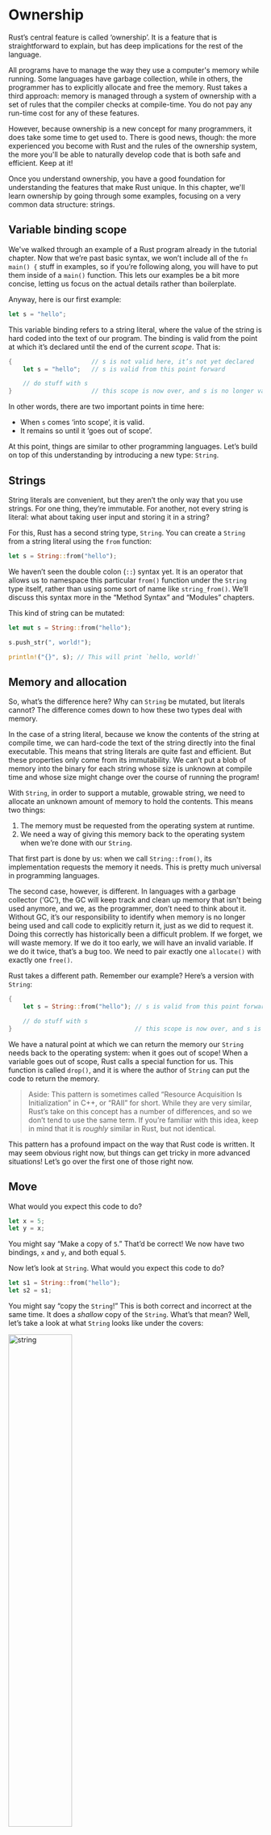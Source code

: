 # Ownership

Rust’s central feature is called ‘ownership’. It is a feature that is
straightforward to explain, but has deep implications for the rest of the
language.

All programs have to manage the way they use a computer's memory while running.
Some languages have garbage collection, while in others, the programmer has to
explicitly allocate and free the memory. Rust takes a third approach: memory is
managed through a system of ownership with a set of rules that the compiler
checks at compile-time. You do not pay any run-time cost for any of these
features.

However, because ownership is a new concept for many programmers, it does take
some time to get used to. There is good news, though: the more experienced you
become with Rust and the rules of the ownership system, the more you'll be
able to naturally develop code that is both safe and efficient. Keep at it!

Once you understand ownership, you have a good foundation for understanding the
features that make Rust unique. In this chapter, we'll learn ownership by going
through some examples, focusing on a very common data structure: strings.

## Variable binding scope

We've walked through an example of a Rust program already in the tutorial
chapter. Now that we’re past basic syntax, we won’t include all of the `fn
main() {` stuff in examples, so if you’re following along, you will have to put
them inside of a `main()` function. This lets our examples be a bit more
concise, letting us focus on the actual details rather than boilerplate.

Anyway, here is our first example:

```rust
let s = "hello";
```

This variable binding refers to a string literal, where the value of the string
is hard coded into the text of our program. The binding is valid from the point
at which it’s declared until the end of the current _scope_. That is:

```rust
{                      // s is not valid here, it’s not yet declared
    let s = "hello";   // s is valid from this point forward

    // do stuff with s
}                      // this scope is now over, and s is no longer valid
```

In other words, there are two important points in time here:

- When `s` comes ‘into scope’, it is valid.
- It remains so until it ‘goes out of scope’.

At this point, things are similar to other programming languages. Let’s build
on top of this understanding by introducing a new type: `String`.

## Strings

String literals are convenient, but they aren’t the only way that you use
strings. For one thing, they’re immutable. For another, not every string is
literal: what about taking user input and storing it in a string?

For this, Rust has a second string type, `String`. You can create a `String`
from a string literal using the `from` function:

```rust
let s = String::from("hello");
```

We haven’t seen the double colon (`::`) syntax yet. It is an operator that
allows us to namespace this particular `from()` function under the `String`
type itself, rather than using some sort of name like `string_from()`. We’ll
discuss this syntax more in the “Method Syntax” and “Modules” chapters.

This kind of string can be mutated:

```rust
let mut s = String::from("hello");

s.push_str(", world!");

println!("{}", s); // This will print `hello, world!`
```

## Memory and allocation

So, what’s the difference here? Why can `String` be mutated, but literals
cannot? The difference comes down to how these two types deal with memory.

In the case of a string literal, because we know the contents of the string at
compile time, we can hard-code the text of the string directly into the final
executable. This means that string literals are quite fast and efficient. But
these properties only come from its immutability. We can’t put a blob of memory
into the binary for each string whose size is unknown at compile time and whose
size might change over the course of running the program!

With `String`, in order to support a mutable, growable string, we need to
allocate an unknown amount of memory to hold the contents. This means two
things:

1. The memory must be requested from the operating system at runtime.
2. We need a way of giving this memory back to the operating system when we’re
   done with our `String`.

That first part is done by us: when we call `String::from()`, its
implementation requests the memory it needs. This is pretty much universal in
programming languages.

The second case, however, is different. In languages with a garbage collector
(‘GC’), the GC will keep track and clean up memory that isn't being used
anymore, and we, as the programmer, don’t need to think about it. Without GC,
it’s our responsibility to identify when memory is no longer being used and
call code to explicitly return it, just as we did to request it. Doing this
correctly has historically been a difficult problem. If we forget, we will
waste memory. If we do it too early, we will have an invalid variable. If we do
it twice, that’s a bug too. We need to pair exactly one `allocate()` with
exactly one `free()`.


Rust takes a different path. Remember our example? Here’s a version with
`String`:

```rust
{
    let s = String::from("hello"); // s is valid from this point forward

    // do stuff with s
}                                  // this scope is now over, and s is no longer valid
```

We have a natural point at which we can return the memory our `String` needs
back to the operating system: when it goes out of scope! When a variable goes
out of scope, Rust calls a special function for us. This function is called
`drop()`, and it is where the author of `String` can put the code to return the
memory.

> Aside: This pattern is sometimes called “Resource Acquisition Is
> Initialization” in C++, or “RAII” for short. While they are very similar,
> Rust’s take on this concept has a number of differences, and so we don’t tend
> to use the same term. If you’re familiar with this idea, keep in mind that it
> is _roughly_ similar in Rust, but not identical.

This pattern has a profound impact on the way that Rust code is written. It may
seem obvious right now, but things can get tricky in more advanced situations!
Let’s go over the first one of those right now.

## Move

What would you expect this code to do?

```rust
let x = 5;
let y = x;
```

You might say “Make a copy of `5`.” That’d be correct! We now have two
bindings, `x` and `y`, and both equal `5`.

Now let’s look at `String`. What would you expect this code to do?

```rust
let s1 = String::from("hello");
let s2 = s1;
```

You might say “copy the `String`!” This is both correct and incorrect at the
same time. It does a _shallow_ copy of the `String`. What’s that mean? Well,
let’s take a look at what `String` looks like under the covers:

<img alt="string" src="img/foo1.png" class="center" style="width: 50%;" />

A `String` is made up of three parts: a pointer to the memory that holds the
contents of the string, a length, and a capacity. The length is how much memory
the `String` is currently using. The capacity is the total amount of memory the
`String` has gotten from the operating system. The difference between length
and capacity matters but not in this context, so don’t worry about it too much.
For right now, it's fine to ignore the capacity.

When we assign `s1` to `s2`, the `String` itself is copied, meaning we copy the
pointer, the length, and the capacity. We do not copy the data that the
`String`'s pointer refers to. Many people draw distinctions between ‘shallow
copying’ and ‘deep copying’, and would call this a ‘shallow copy’. We don’t use
these terms in Rust; we instead say that something is ‘moved’ or ‘cloned’.
Assignment in Rust causes a ‘move’. In other words, it looks like this:

<img alt="s1 and s2" src="img/foo2.png" class="center" style="width: 50%;" />

_Not_ this:

<img alt="s1 and s2 to two places" src="img/foo4.png" class="center" style="width: 50%;" />

When moving, Rust makes a copy of the data structure itself. The contents of
`s1` are copied, but if `s1` contains a reference, like it does in this case,
Rust will not copy the things that those references refer to.

There’s a problem here! Both data pointers are pointing to the same place. Why
is this a problem? Well, when `s2` goes out of scope, it will free the memory
that the pointer points to. And then `s1` goes out of scope, and it will _also_
try to free the memory that the pointer points to! That’s bad, and is known as
a "double free" error.

So what’s the solution? Here, we stand at a crossroads with a few options. One
would be to declare that assignment will also copy out any data. This works,
but is inefficient: what if our `String` contained a novel? Also, it only works
for memory. What if, instead of a `String`, we had a `TcpConnection`? Opening
and closing a network connection is very similar to allocating and freeing
memory, so it would be nice to be able to use the same mechanism, but we can't
because creating a new connection requires more than just copying memory: we
have to request a new connection from the operating system. The solution that
we could use there is to allow the programmer to hook into the assignment,
similar to `drop()`, and write code to fix things up. That would work, but now,
an `=` can run arbitrary code. That’s also not good, and it doesn’t solve our
efficiency concerns either.

Let’s take a step back: the root of the problem is that `s1` and `s2` both
think that they have control of the memory and therefore need to free it.
Instead of trying to copy the allocated memory, we could say that `s1` is no
longer valid and, therefore, doesn’t need to free anything. This is in fact the
choice that Rust makes. Check out what happens when you try to use `s1` after
`s2` is created:

```rust,ignore
let s1 = String::from("hello");
let s2 = s1;

println!("{}", s1);
```

You’ll get an error like this:

```bash
5:22 error: use of moved value: `s1` [E0382]
println!("{}", s1);
               ^~
5:24 note: in this expansion of println! (defined in <std macros>)
3:11 note: `s1` moved here because it has type `collections::string::String`, which is moved by default
 let s2 = s1;
     ^~
```

We say that `s1` was _moved_ into `s2`. When a value moves, its data is copied,
but the original variable binding is no longer usable. That solves our problem,
so what actually happens looks like this:

<img alt="s1 and s2 to the same place" src="img/foo3.png" class="center" style="width: 50%;" />

With only `s2` valid, when it goes out of scope, it will free the memory, and
we’re done!

## Ownership Rules

This leads us to the Ownership Rules:

> 1. Each value in Rust has a variable binding that’s called its ‘owner’.
> 2. There can only be one owner at a time.
> 3. When the owner goes out of scope, the value will be `drop()`ped.

Furthermore, there’s a design choice that’s implied by this: Rust will never
automatically create ‘deep’ copies of your data. Therefore, any _automatic_
copying can be assumed to be inexpensive.

## Clone

But what if we _do_ want to deeply copy the `String`’s data and not just the
`String` itself? There’s a common method for that: `clone()`. We will discuss
methods in the section on `struct`s, but they’re a common enough feature
in many programming languages that you have probably seen them before.

Here’s an example of the `clone()` method in action:

```rust
let s1 = String::from("hello");
let s2 = s1.clone();

println!("{}", s1);
```

This will work just fine. Remember our diagram from before? In this case,
it _is_ doing this:

<img alt="s1 and s2 to two places" src="img/foo4.png" class="center" style="width: 50%;" />

When you see a call to `clone()`, you know that some arbitrary code is being
executed, and that code may be expensive. It’s a visual indicator that something
different is going on here.

## Copy

There’s one last wrinkle that we haven’t talked about yet. This code works:

```rust
let x = 5;
let y = x;

println!("{}", x);
```

But why? We don’t have a call to `clone()`. Why didn’t `x` get moved into `y`?

Types like integers that have a known size at compile time do not ask for
memory from the operating system and therefore do not need to be `drop()`ped
when they go out of scope. That means there's no reason we would want to
prevent `x` from being valid after we create the binding `y`. In other words,
there’s no difference between deep and shallow copying here, so calling
`clone()` wouldn’t do anything differently from the usual shallow copying and
we can leave it out.

Rust has a special annotation that you can place on types like these, and that
annotation is called `Copy`. If a type is `Copy`, an older binding is still
usable after assignment. Integers are an example of such a type; most of the
primitive types are `Copy`.

While we haven’t talked about how to mark a type as `Copy` yet, you might ask
yourself “what happens if we made `String` `Copy`?” The answer is you cannot.
Remember `drop()`? Rust will not let you make something `Copy` if it has
implemented `drop()`. If you need to do something special when the value goes
out of scope, being `Copy` will be an error.

So what types are `Copy`? You can check the documentation for the given type to
be sure, but as a rule of thumb, any group of simple scalar values can be Copy,
but nothing that requires allocation or is some form of resource is `Copy`. And
you can’t get it wrong: the compiler will throw an error if you incorrectly try
to use a type that moves, as we saw above.

Here’s some types that are `Copy`:

* All of the integer types, like `u32`.
* The booleans, `true` and `false`.
* All of the floating point types, like `f64`.
* Tuples, but only if they contain types which are also `Copy`. `(i32, i32)`
  is `Copy`, but `(i32, String)` is not!

## Ownership and functions

Passing a value to a function has similar semantics as assigning it:

```rust
fn main() {
    let s = String::from("hello");

    takes_ownership(s);

    let x = 5;

    makes_copy(x);
}

fn takes_ownership(some_string: String) {
    println!("{}", some_string);
}

fn makes_copy(some_integer: i32) {
    println!("{}", some_integer);
}
```

Passing a binding to a function will move or copy, just like assignment. Here’s
the same example, but with some annotations showing where things go into and
out of scope:

```rust
fn main() {
    let s = String::from("hello");  // s goes into scope.

    takes_ownership(s);             // s moves into the function...
                                    // ... and so is no longer valid here.
    let x = 5;                      // x goes into scope.

    makes_copy(x);                  // x would move into the function,
                                    // but i32 is Copy, so it’s okay to still
                                    // use x afterward.

} // Here, x goes out of scope, then s. But since s was moved, nothing special
  // happens.

fn takes_ownership(some_string: String) { // some_string comes into scope.
    println!("{}", some_string);
} // Here, some_string goes out of scope and `drop()` is called. The backing
  // memory is freed.

fn makes_copy(some_integer: i32) { // some_integer comes into scope.
    println!("{}", some_integer);
} // Here, some_integer goes out of scope. Nothing special happens.
```

Remember: If we tried to use `s` after the call to `takes_ownership()`, Rust
would throw a compile-time error! These static checks protect us from mistakes.
Try adding code to `main` that uses `s` and `x` to see where you can use them
and where the ownership rules prevent you from doing so.

Returning values can also transfer ownership:

```rust
fn main() {
    let s1 = gives_ownership();

    let s2 = String::from("hello");

    let s3 = takes_and_gives_back(s2);
}

fn gives_ownership() -> String {
    let some_string = String::from("hello");

    some_string
}

fn takes_and_gives_back(a_string: String) -> String {

    a_string
}
```

With similiar annotations:

```rust
fn main() {
    let s1 = gives_ownership();         // gives_ownership moves its return
                                        // value into s1.

    let s2 = String::from("hello");     // s2 comes into scope

    let s3 = takes_and_gives_back(s2);  // s2 is moved into
                                        // takes_and_gives_back, which also
                                        // moves its return value into s3.
} // Here, s3 goes out of scope, and is dropped. s2 goes out of scope, but was
  // moved, so nothing happens. s1 goes out of scope, and is dropped.

fn gives_ownership() -> String {             // gives_ownership will move its
                                             // return value into the function
                                             // that calls it.

    let some_string = String::from("hello"); // some_string comes into scope.

    some_string                              // some_string is returned, and
                                             // moves out to the calling
                                             // function.
}

// takes_and_gives_back will both take a String and return one
fn takes_and_gives_back(a_string: String) -> String { // a_string comes into scope

    a_string  // a_string is returned, and moves out to the calling function
}
```

It’s the same pattern, every time: assigning something moves it, and when an
owner goes out of scope, if it hasn’t been moved, it will `drop()`.

This might seem a bit tedious, and it is. What if we want to let a function use
a value but not take ownership? It’s quite annoying that anything we pass in
also needs to be passed back if we want to use it again. Like in this function:

```rust
fn main() {
    let s1 = String::from("hello");

    let (s2, len) = calculate_length(s1);

    println!("The length of '{}' is {}.", s2, len);
}

fn calculate_length(s: String) -> (String, usize) {
    let length = s.len(); // len() returns the length of a String.

    (s, length)
}
```

This is too much ceremony: we have to use a tuple to give back the `String` as
well as the length. It’s a lot of work for a pattern that should be common.

Luckily for us, Rust has a feature for this pattern, and it’s what the next
section is about.
